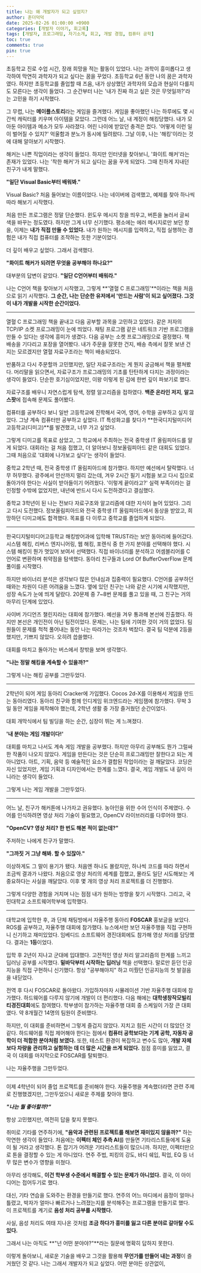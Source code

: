 ```yaml
---
title: 나는 왜 개발자가 되고 싶었지?
author: 훈더덕덕
date: 2025-02-26 01:00:00 +0900
categories: [개발자 이야기, 회고록]
tags: [개발자, 프로그래밍, 자기소개, 회고, 개발 경험, 컴퓨터 공학]
toc: true
comments: true
pin: true
---
```


초등학교 진로 수업 시간, 장래 희망을 적는 활동이 있었다. 나는 과학이 흥미롭다고 생각하여 막연히 과학자가 되고 싶다는 꿈을 꾸었다. 초등학교 6년 동안 나의 꿈은 과학자였다. 하지만 초등학교를 졸업할 때 즈음, 내가 상상했던 과학자의 모습과 현실이 다를지도 모른다는 생각이 들었다. 그 순간부터 나는 '내가 진짜 하고 싶은 것은 무엇일까?'라는 고민을 하기 시작했다.

그 무렵, 나는 **메이플스토리**라는 게임을 즐겨했다. 게임을 좋아했던 나는 하루에도 몇 시간씩 캐릭터를 키우며 아이템을 모았다. 그런데 어느 날, 내 계정이 해킹당했다. 내가 모아둔 아이템과 메소가 모두 사라졌다. 어린 나이에 받았던 충격은 컸다. '어떻게 이런 일이 벌어질 수 있지?' 억울함과 분노가 동시에 밀려왔다. 그날 이후, 나는 '해킹'이라는 것에 대해 알아보기 시작했다.

해커는 나쁜 직업이라는 생각이 들었다. 하지만 인터넷을 찾아보니, '화이트 해커'라는 존재가 있었다. 나는 '착한 해커'가 되고 싶다는 꿈을 꾸게 되었다. 그때 친하게 지내던 친구가 내게 말했다.

**"일단 Visual Basic부터 배워봐."**

Visual Basic? 처음 들어보는 이름이었다. 나는 네이버에 검색했고, 예제를 찾아 하나씩 따라 해보기 시작했다.

처음 만든 프로그램은 정말 단순했다. 윈도우 메시지 창을 띄우고, 버튼을 눌러서 글씨 색을 바꾸는 정도였다. 하지만 그게 너무 신기했다. 평소에는 에러 메시지로만 보던 창을, 이제는 **내가 직접 만들 수 있었다.** 내가 원하는 메시지를 입력하고, 직접 실행하는 경험은 내가 직접 컴퓨터를 조작하는 듯한 기분이었다.

더 깊이 배우고 싶었다. 그래서 검색했다.

**"화이트 해커가 되려면 무엇을 공부해야 하나요?"**

대부분의 답변이 같았다. **"일단 C언어부터 배워라."**

나는 C언어 책을 찾아보기 시작했고, 그렇게 **'열혈 C 프로그래밍'**이라는 책을 처음으로 읽기 시작했다. **그 순간, 나는 단순한 유저에서 '만드는 사람'이 되고 싶어졌다. 그것이 내가 개발을 시작한 순간이었다.**

---

열혈 C 프로그래밍 책을 끝내고 다음 공부할 과목을 고민하고 있었다. 같은 저자의 TCP/IP 소켓 프로그래밍이 눈에 띄었다. 채팅 프로그램 같은 네트워크 기반 프로그램을 만들 수 있다는 생각에 흥미가 생겼다. 다음 공부는 소켓 프로그래밍으로 결정했다. 책 배송을 기다리고 포장을 열어봤다. 내가 주문을 잘못한 건지, 배송 측에서 잘못 보낸 건지는 모르겠지만 열혈 자료구조라는 책이 배송되었다.

반품하고 다시 주문할까 고민했지만, 일단 자료구조라는 게 뭔지 궁금해서 책을 펼쳐봤다. 머리말을 읽으면서, 자료구조가 프로그래밍의 기초를 탄탄하게 다지는 과정이라는 생각이 들었다. 단순한 호기심이었지만, 이왕 이렇게 된 김에 한번 깊이 파보기로 했다.

자료구조를 배우니 자연스럽게 탐색, 정렬 알고리즘을 접하였다. **백준 온라인 저지**, **알고스팟**에 접속해 문제도 풀어봤다.

컴퓨터를 공부하다 보니 일반 고등학교에 진학해서 국어, 영어, 수학을 공부하고 싶지 않았다. 그냥 계속 컴퓨터만 공부하고 싶었다. IT 특성화고를 찾다가 **한국디지털미디어고등학교(디미고)**를 발견했고, 너무 가고 싶었다.

그렇게 디미고를 목표로 삼았고, 그 학교에서 주최하는 전국 중학생 IT 올림피아드를 알게 되었다. 대회라는 걸 처음 접했고, 더 알아보니 정보올림피아드 같은 대회도 있었다. 그때 처음으로 '대회에 나가보고 싶다'는 생각이 들었다.

중학교 2학년 때, 전국 중학생 IT 올림피아드에 참가했다. 하지만 예선에서 탈락했다. 너무 허무했다. 광주에서 안산까지 멀리 갔는데, 겨우 2시간 필기 시험을 보고 다시 집으로 돌아가야 한다는 사실이 받아들이기 어려웠다. '이렇게 끝이라고?' 실력 부족이라는 걸 인정할 수밖에 없었지만, 내년에 반드시 다시 도전하겠다고 결심했다.

중학교 3학년이 된 나는 전보다 자료구조와 알고리즘에 대한 지식이 늘어 있었다. 그리고 다시 도전했다. 정보올림피아드와 전국 중학생 IT 올림피아드에서 동상을 받았고, 희망하던 디미고에도 합격했다. 목표를 다 이루고 중학교를 졸업하게 되었다.

---

한국디지털미디어고등학교 해킹방어과에 입학해 TRUST라는 보안 동아리에 들어갔다. 시스템 해킹, 리버스 엔지니어링, 웹 해킹, 포렌식 중 한 가지 분야를 선택해야 했다. 시스템 해킹이 뭔가 멋있어 보여서 선택했다. 직접 바이너리를 분석하고 어셈블리어를 C언어로 변환하며 취약점을 탐색했다. 동아리 친구들과 Lord Of BufferOverFlow 문제 풀이를 시작했다.

하지만 바이너리 분석은 생각보다 많은 인내심과 집중력이 필요했다. C언어를 공부하던 때와는 차원이 다른 어려움을 느꼈다. 옆에 있던 친구는 나와 같은 시기에 시작했지만, 성장 속도가 눈에 띄게 달랐다. 20문제 중 7~8번 문제를 풀고 있을 때, 그 친구는 거의 마무리 단계에 있었다.

사이버 가디언즈 챌린지라는 대회에 참가했다. 예선을 겨우 통과해 본선에 진출했다. 하지만 본선은 개인전이 아닌 팀전이었다. 문제는, 나는 팀에 기여한 것이 거의 없었다. 팀원들이 문제를 척척 풀어내는 동안 나는 따라가는 것조차 벅찼다. 결국 팀 덕분에 2등을 했지만, 기쁘지 않았다. 오히려 씁쓸했다.

대회를 마치고 돌아가는 버스에서 창밖을 보며 생각했다.

**"나는 정말 해킹을 계속할 수 있을까?"**

그렇게 나는 해킹 공부를 그만두었다.

---

2학년이 되어 게임 동아리 Cracker에 가입했다. Cocos 2d-X를 이용해서 게임을 만드는 동아리였다. 동아리 친구와 함께 인디게임 위크엔드라는 게임잼에 참가했다. 무박 3일 동안 게임을 제작해야 했는데, 2학년 생활 중 가장 즐거웠던 순간이었다.

대회 개막식에서 팀 빌딩을 하는 순간, 심장이 뛰는 게 느껴졌다.

**'내 분야는 게임 개발이다!'**

대회를 마치고 나서도 계속 게임 개발을 공부했다. 하지만 아무리 공부해도 뭔가 그럴싸한 작품이 나오지 않았다. 게임을 만든다는 것은 단순히 프로그래밍만 잘한다고 되는 게 아니었다. 아트, 기획, 음악 등 예술적인 요소가 결합된 작업이라는 걸 깨달았다. 코딩은 자신 있었지만, 게임 기획과 디자인에서는 한계를 느꼈다. 결국, 게임 개발도 내 길이 아니라는 생각이 들었다.

그렇게 나는 게임 개발을 그만두었다.

---

어느 날, 친구가 해커톤에 나가자고 권유했다. 농아인을 위한 수어 인식이 주제였다. 수어를 인식하려면 영상 처리 기술이 필요했고, OpenCV 라이브러리를 다루어야 했다.

**"OpenCV? 영상 처리? 한 번도 해본 적이 없는데?"**

주저하는 나에게 친구가 말했다.

**"그까짓 거 그냥 해봐. 할 수 있잖아."**

이상하게도 그 말이 용기가 됐다. 처음엔 하나도 몰랐지만, 하나씩 코드를 따라 하면서 조금씩 결과가 나왔다. 처음으로 영상 처리의 세계를 접했고, 몰라도 일단 시도해보는 게 중요하다는 사실을 깨달았다. 이후 몇 개의 영상 처리 프로젝트를 더 진행했다.

그렇게 다양한 경험을 거치며 나는 점점 내가 원하는 방향을 찾기 시작했다. 그리고, 국민대학교 소프트웨어학부에 입학했다.

---

대학교에 입학한 후, 과 단체 채팅방에서 자율주행 동아리 **FOSCAR** 홍보글을 보았다. ROS를 공부하고, 자율주행 대회에 참가했다. 뉴스에서만 보던 자율주행을 직접 구현하니 신기하고 재미있었다. 임베디드 소프트웨어 경진대회에도 참가해 영상 처리를 담당했다. 결과는 **1등**이었다.

입학 후 2년이 지나고 군대에 입대했다. 고전적인 영상 처리 알고리즘의 한계를 느끼고 딥러닝 공부를 시작했다. **밑바닥부터 시작하는 딥러닝** 책을 선택했다. 말로만 듣던 인공지능을 직접 구현하니 신기했다. 항상 "공부해야지" 하고 미뤘던 인공지능의 첫 발걸음을 내딛었다.

전역 후 다시 FOSCAR로 돌아왔다. 가입하자마자 시뮬레이션 기반 자율주행 대회에 참가했다. 하드웨어를 다루지 않기에 개발이 더 편리했다. 다음 해에는 **대학생창작모빌리티경진대회**에도 참여했다. 학부생이 참가하는 자율주행 대회 중 스케일이 가장 큰 대회였다. 약 8개월간 14명의 팀원이 준비했다.

하지만, 이 대회를 준비하면서 그렇게 즐겁지 않았다. 지치고 힘든 시간이 더 많았던 것 같다. 하드웨어를 직접 제어해야 한다는 점에서 **컴퓨터 공학보다는 기계 공학, 자동차 공학이 더 적합한 분야처럼 보였다.** 또한, 테스트 환경이 복잡하고 변수도 많아, **개발 자체보다 차량을 관리하고 실험하는 데 더 많은 시간을 쓰게 되었다.** 점점 흥미를 잃었고, 결국 이 대회를 마지막으로 FOSCAR를 탈퇴했다. 

나는 자율주행을 그만두었다.

---

이제 4학년이 되어 졸업 프로젝트를 준비해야 한다. 자율주행을 계속했더라면 관련 주제로 진행했겠지만, 그만두었으니 새로운 주제를 찾아야 했다.

***"나는 뭘 좋아할까?"***

항상 고민했지만, 여전히 답을 찾지 못했다.

취미로 기타를 연주하기에, **"음악과 관련된 프로젝트를 해보면 재미있지 않을까?"** 하는 막연한 생각이 들었다. 처음에는 **이펙터 체인 추측 AI**를 만들면 기타리스트들에게 도움이 될 거라고 생각했다. 톤 잡기가 어려운 기타리스트들이 많으니까. 하지만, 이펙터만으로 톤을 결정할 수 있는 게 아니었다. 연주 주법, 피킹의 강도, 바디 쉐입, 픽업, EQ 등 너무 많은 변수가 영향을 미쳤다.

아무리 생각해도, **이건 학부생 수준에서 해결할 수 있는 문제가 아니었다.** 결국, 이 아이디어는 접어두기로 했다.

대신, 기타 연습을 도와주는 환경을 만들기로 했다. 연주의 어느 마디에서 음정이 얼마나 틀렸고, 박자가 얼마나 빠르거나 느려졌는지를 분석해주는 프로그램을 만들기로 했다. 이 프로젝트를 계기로 **음성 처리 공부를 시작했다.**

사실, 음성 처리도 여태 지나온 것처럼 **조금 하다가 흥미를 잃고 다른 분야로 갈아탈 수도 있다.**

그래서 나는 아직도 **"넌 어떤 분야야?"**라는 질문에 명확히 답하지 못한다.

이렇게 돌아보니, 새로운 기술을 배우고 그것을 활용해 **무언가를 만들어 내는 과정**이 즐거웠던 것 같다. 나는 그래서 개발자가 되고 싶었다. 어떤 분야든 상관없이,